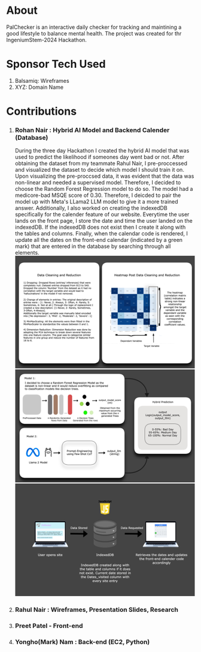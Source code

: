 # About 
PalChecker is an interactive daily checker for tracking and maintining a good lifestyle to balance mental health. The project was created for thr IngeniumStem-2024 Hackathon. 

# Sponsor Tech Used

  1) Balsamiq: Wireframes
  2) XYZ: Domain Name

# Contributions
  
  1) ### Rohan Nair  :  Hybrid AI Model and Backend Calender (Database)
     During the three day Hackathon I created the hybrid AI model that was used to predict the likelihood if someones day went bad or not. After obtaining the dataset from my teammate Rahul Nair, I pre-proccessed and visualized the dataset to decide which model I should train it on. Upon visualizing the pre-proccsed data, it was evident that the data was non-linear and needed a supervised model. Therefore, I decided to choose the Random Forest Regression model to do so. The model had a medicore-bad MSQE score of 0.30. Therefore, I deicded to pair the model up with Meta's LLama2 LLM model to give it a more trained answer. Additionally, I also worked on creating the indexedDB specifically for the calender feature of our website. Everytime the user lands on the front page, I store the date and time the user landed on the indexedDB. If the indexedDB does not exist then I create it along with the tables and columns. Finally, when the calendar code is rendered, I update all the dates on the front-end calendar (indicated by a green mark) that are entered in the database by searching through all elements.
     ![Part1: Steps taken to create Hybrid AI  Model](MLModel/Untitled.png?raw=true "Part1: Steps taken to create Hybrid AI  Model")
     ![Part2: Steps taken to create Hybrid AI  Model](MLModel/ReadMePt2.jpg?raw=true "Part2: Steps taken to create Hybrid AI  Model")
     ![Part2: Steps taken to create Hybrid AI  Model](MLModel/ReadmePt3.png?raw=true "Part2: Steps taken to create Hybrid AI  Model")
  3) ### Rahul Nair  :  Wireframes, Presentation Slides, Research
  4) ### Preet Patel - Front-end 
  5) ### Yongho(Mark) Nam : Back-end (EC2, Python)
